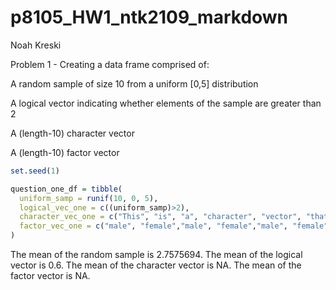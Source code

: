 p8105\_HW1\_ntk2109\_markdown
================
Noah Kreski

Problem 1 - Creating a data frame comprised of:

A random sample of size 10 from a uniform \[0,5\] distribution

A logical vector indicating whether elements of the sample are greater than 2

A (length-10) character vector

A (length-10) factor vector

``` r
set.seed(1)

question_one_df = tibble(
  uniform_samp = runif(10, 0, 5),
  logical_vec_one = c((uniform_samp)>2),
  character_vec_one = c("This", "is", "a", "character", "vector", "that", "has", "length", "of", "ten"),
  factor_vec_one = c("male", "female","male", "female","male", "female","male", "female","male", "female")
)
```

The mean of the random sample is 2.7575694. The mean of the logical vector is 0.6. The mean of the character vector is NA. The mean of the factor vector is NA.
